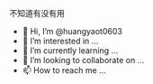 不知道有没有用
- 👋 Hi, I’m @huangyaot0603
- 👀 I’m interested in ...
- 🌱 I’m currently learning ...
- 💞️ I’m looking to collaborate on ...
- 📫 How to reach me ...

<!---
huangyaot0603/huangyaot0603 is a ✨ special ✨ repository because its `README.md` (this file) appears on your GitHub profile.
You can click the Preview link to take a look at your changes.
不知道有没有用
--->
